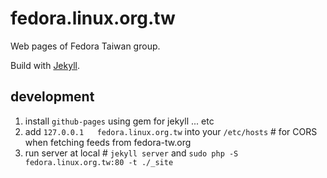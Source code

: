# fedora.linux.org.tw

Web pages of Fedora Taiwan group.

Build with [Jekyll](http://jekyllrb.com/).

## development

1. install `github-pages` using gem for jekyll ... etc
2. add `127.0.0.1   fedora.linux.org.tw` into your `/etc/hosts` # for CORS when fetching feeds from fedora-tw.org
3. run server at local # `jekyll server` and `sudo php -S fedora.linux.org.tw:80 -t ./_site`
